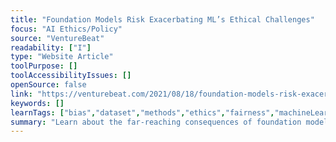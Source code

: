 ```yaml
---
title: "Foundation Models Risk Exacerbating ML’s Ethical Challenges"
focus: "AI Ethics/Policy"
source: "VentureBeat"
readability: ["I"]
type: "Website Article"
toolPurpose: []
toolAccessibilityIssues: []
openSource: false
link: "https://venturebeat.com/2021/08/18/foundation-models-risk-exacerbating-mls-ethical-challenges/"
keywords: []
learnTags: ["bias","dataset","methods","ethics","fairness","machineLearning"]
summary: "Learn about the far-reaching consequences of foundation models in this VentureBeat article. "
---
```


